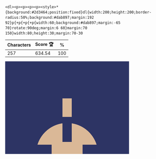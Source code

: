 `<dl><p><p><p><p><style>*{background:#2d3464;position:fixed}dl{width:200;height:200;border-radius:50%;background:#dab897;margin:192 92}p{+p{+p{+p{width:60;background:#dab897;margin:-65 70}rotate:90deg;margin:6 60}margin:70 150}width:80;height:30;margin:70-30`

| Characters | Score 🏆 | %   |
| ---------- | -------- | --- |
| 257        | 634.54   | 100 |

![](/2025/Mar2025/26/20250326.png)
